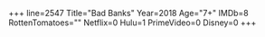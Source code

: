 +++
line=2547
Title="Bad Banks"
Year=2018
Age="7+"
IMDb=8
RottenTomatoes=""
Netflix=0
Hulu=1
PrimeVideo=0
Disney=0
+++

